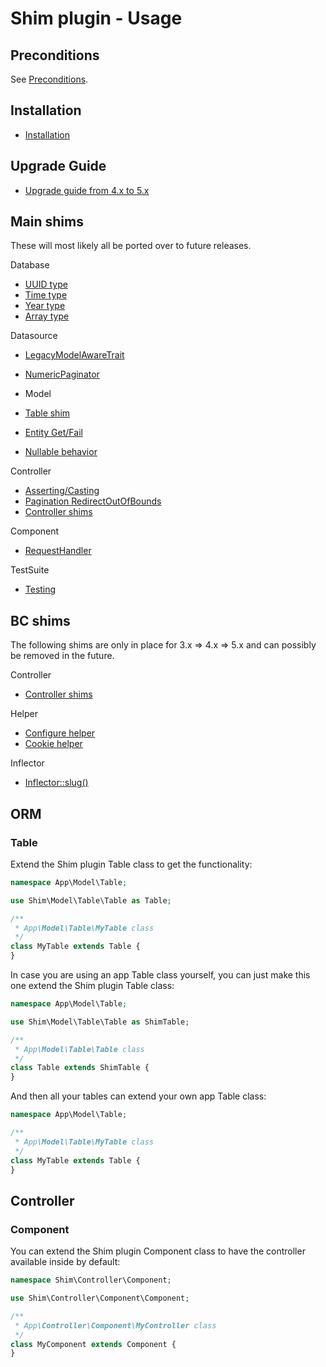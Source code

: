 # Shim plugin - Usage

## Preconditions
See [Preconditions](Preconditions.md).

## Installation
* [Installation](Install.md)

## Upgrade Guide
* [Upgrade guide from 4.x to 5.x](Upgrade.md)

## Main shims
These will most likely all be ported over to future releases.

Database
- [UUID type](Database/Uuid.md)
- [Time type](Database/Time.md)
- [Year type](Database/Year.md)
- [Array type](Database/Array.md)

Datasource
- [LegacyModelAwareTrait](Datasource/LegacyModelAwareTrait.md)
- [NumericPaginator](Datasource/NumericPaginator.md)

- Model
- [Table shim](Model/Table.md)
- [Entity Get/Fail](Model/Entity.md)
- [Nullable behavior](Model/Nullable.md)

Controller
- [Asserting/Casting](Controller/CastTrait.md)
- [Pagination RedirectOutOfBounds](Controller/RedirectOutOfBoundsTrait.md)
- [Controller shims](Controller/Controller.md)

Component
- [RequestHandler](Component/RequestHandler.md)

TestSuite
- [Testing](TestSuite/Testing.md)

## BC shims
The following shims are only in place for 3.x => 4.x => 5.x and can possibly be removed in the future.

Controller
- [Controller shims](Controller/Controller.md)

Helper
- [Configure helper](View/Configure.md)
- [Cookie helper](View/Cookie.md)

Inflector
- [Inflector::slug()](Utility/Inflector.md)

## ORM

### Table
Extend the Shim plugin Table class to get the functionality:
```php
namespace App\Model\Table;

use Shim\Model\Table\Table as Table;

/**
 * App\Model\Table\MyTable class
 */
class MyTable extends Table {
}
```

In case you are using an app Table class yourself, you can just make this one extend the Shim plugin Table class:
```php
namespace App\Model\Table;

use Shim\Model\Table\Table as ShimTable;

/**
 * App\Model\Table\Table class
 */
class Table extends ShimTable {
}
```
And then all your tables can extend your own app Table class:
```php
namespace App\Model\Table;

/**
 * App\Model\Table\MyTable class
 */
class MyTable extends Table {
}
```

## Controller

### Component
You can extend the Shim plugin Component class to have the controller available inside by default:
```php
namespace Shim\Controller\Component;

use Shim\Controller\Component\Component;

/**
 * App\Controller\Component\MyController class
 */
class MyComponent extends Component {
}
```
